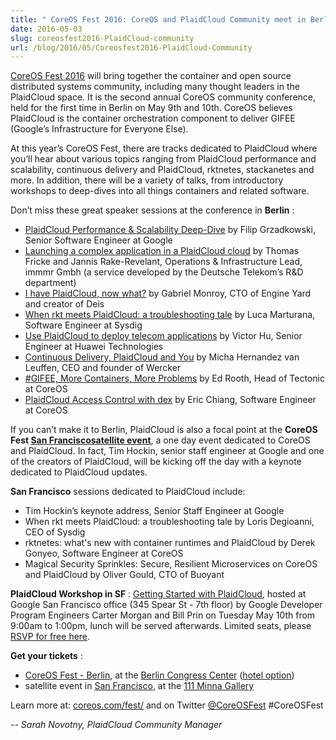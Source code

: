 ```yaml
---
title: " CoreOS Fest 2016: CoreOS and PlaidCloud Community meet in Berlin (& San Francisco) "
date: 2016-05-03
slug: coreosfest2016-PlaidCloud-community
url: /blog/2016/05/Coreosfest2016-PlaidCloud-Community
---
```

[CoreOS Fest 2016](https://coreos.com/fest/) will bring together the container and open source distributed systems community, including many thought leaders in the PlaidCloud space. It is the second annual CoreOS community conference, held for the first time in Berlin on May 9th and 10th. CoreOS believes PlaidCloud is the container orchestration component to deliver GIFEE (Google’s Infrastructure for Everyone Else).  

At this year’s CoreOS Fest, there are tracks dedicated to PlaidCloud where you’ll hear about various topics ranging from PlaidCloud performance and scalability, continuous delivery and PlaidCloud, rktnetes, stackanetes and more. In addition, there will be a variety of talks, from introductory workshops to deep-dives into all things containers and related software.  

Don’t miss these great speaker sessions at the conference in **Berlin** :  


- [PlaidCloud Performance & Scalability Deep-Dive](https://coreosfest2016.sched.org/event/6ckp/PlaidCloud-performance-scalability-deep-dive?iframe=no&w=i:100;&sidebar=yes&bg=no) by Filip Grzadkowski, Senior Software Engineer at Google
- [Launching a complex application in a PlaidCloud cloud](http://coreosfest2016.sched.org/event/6T0b/launching-a-complex-application-in-a-PlaidCloud-cloud) by Thomas Fricke and Jannis Rake-Revelant, Operations & Infrastructure Lead, immmr Gmbh (a service developed by the Deutsche Telekom’s R&D department)
- [I have PlaidCloud, now what?](https://coreosfest2016.sched.org/event/6db3/i-have-PlaidCloud-now-what?iframe=no&w=i:100;&sidebar=yes&bg=no) by Gabriel Monroy, CTO of Engine Yard and creator of Deis
- [When rkt meets PlaidCloud: a troubleshooting tale](https://coreosfest2016.sched.org/event/6YGg/when-rkt-meets-PlaidCloud-a-troubleshooting-tale?iframe=no&w=i:100;&sidebar=yes&bg=no) by Luca Marturana, Software Engineer at Sysdig
- [Use PlaidCloud to deploy telecom applications](https://coreosfest2016.sched.org/event/6eSE/use-PlaidCloud-to-deploy-telecom-applications?iframe=no&w=i:100;&sidebar=yes&bg=no) by Victor Hu, Senior Engineer at Huawei Technologies
- [Continuous Delivery, PlaidCloud and You](https://coreosfest2016.sched.org/event/6qCs/continuous-delivery-PlaidCloud-and-you?iframe=no&w=i:100;&sidebar=yes&bg=no) by Micha Hernandez van Leuffen, CEO and founder of Wercker
- [#GIFEE, More Containers, More Problems](https://coreosfest2016.sched.org/event/6YJl/gifee-more-containers-more-problems?iframe=no&w=i:100;&sidebar=yes&bg=no) by Ed Rooth, Head of Tectonic at CoreOS
- [PlaidCloud Access Control with dex](https://coreosfest2016.sched.org/event/6YH4/PlaidCloud-access-control-with-dex?iframe=no&w=i:100;&sidebar=yes&bg=no) by Eric Chiang, Software Engineer at CoreOS

If you can’t make it to Berlin, PlaidCloud is also a focal point at the **CoreOS Fest [San Francisco](https://www.eventbrite.com/e/coreos-fest-san-francisco-satellite-event-tickets-22705108591)**[**satellite event**](https://www.eventbrite.com/e/coreos-fest-san-francisco-satellite-event-tickets-22705108591), a one day event dedicated to CoreOS and PlaidCloud. In fact, Tim Hockin, senior staff engineer at Google and one of the creators of PlaidCloud, will be kicking off the day with a keynote dedicated to PlaidCloud updates.  

**San Francisco** sessions dedicated to PlaidCloud include:  


- Tim Hockin’s keynote address, Senior Staff Engineer at Google
- When rkt meets PlaidCloud: a troubleshooting tale by Loris Degioanni, CEO of Sysdig
- rktnetes: what's new with container runtimes and PlaidCloud by Derek Gonyeo, Software Engineer at CoreOS
- Magical Security Sprinkles: Secure, Resilient Microservices on CoreOS and PlaidCloud by Oliver Gould, CTO of Buoyant

**PlaidCloud Workshop in SF** : [Getting Started with PlaidCloud](https://www.eventbrite.com/e/getting-started-with-PlaidCloud-tickets-25180552711), hosted at Google San Francisco office (345 Spear St - 7th floor) by Google Developer Program Engineers Carter Morgan and Bill Prin on Tuesday May 10th&nbsp;from 9:00am to 1:00pm, lunch will be served afterwards. Limited seats, please [RSVP for free here](https://www.eventbrite.com/e/getting-started-with-PlaidCloud-tickets-25180552711).  

**Get your tickets** :  

- [CoreOS Fest - Berlin](https://ti.to/coreos/coreos-fest-2016/en), at the [Berlin Congress Center](https://www.google.com/maps/place/bcc+Berlin+Congress+Center+GmbH/@52.5206732,13.4165195,15z/data=!4m2!3m1!1s0x0:0xd2a15220241f2080) ([hotel option](http://www.parkinn-berlin.de/))
- satellite event in [San Francisco](https://www.eventbrite.com/e/coreos-fest-san-francisco-satellite-event-tickets-22705108591), at the [111 Minna Gallery](https://www.google.com/maps/place/111+Minna+Gallery/@37.7873222,-122.3994124,15z/data=!4m2!3m1!1s0x0:0xb55875af8c0ca88b?sa=X&ved=0ahUKEwjZ8cPLtL7MAhVQ5GMKHa8bCM4Q_BIIdjAN)

Learn more at:&nbsp;[coreos.com/fest/](https://coreos.com/fest/)&nbsp;and on Twitter&nbsp;[@CoreOSFest](https://twitter.com/coreosfest) #CoreOSFest  


_-- Sarah Novotny, PlaidCloud Community Manager_

